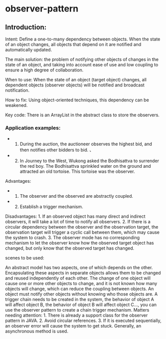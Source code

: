 # observer-pattern

## Introduction:

Intent: Define a one-to-many dependency between objects. When the state of an object changes, all objects that depend on it are notified and automatically updated.

The main solution: the problem of notifying other objects of changes in the state of an object, and taking into account ease of use and low coupling to ensure a high degree of collaboration.

When to use: When the state of an object (target object) changes, all dependent objects (observer objects) will be notified and broadcast notification.

How to fix: Using object-oriented techniques, this dependency can be weakened.

Key code: There is an ArrayList in the abstract class to store the observers.

### Application examples: 
* 1. During the auction, the auctioneer observes the highest bid, and then notifies other bidders to bid. 、
* 2. In Journey to the West, Wukong asked the Bodhisattva to surrender the red boy. The Bodhisattva sprinkled water on the ground and attracted an old tortoise. This tortoise was the observer.

Advantages: 
* 1. The observer and the observed are abstractly coupled. 
* 2. Establish a trigger mechanism.

Disadvantages: 1. If an observed object has many direct and indirect observers, it will take a lot of time to notify all observers. 2. If there is a circular dependency between the observer and the observation target, the observation target will trigger a cyclic call between them, which may cause the system to crash. 3. The observer mode has no corresponding mechanism to let the observer know how the observed target object has changed, but only know that the observed target has changed.

scenes to be used:

An abstract model has two aspects, one of which depends on the other. Encapsulating these aspects in separate objects allows them to be changed and reused independently of each other.
The change of one object will cause one or more other objects to change, and it is not known how many objects will change, which can reduce the coupling between objects.
An object must notify other objects without knowing who those objects are.
A trigger chain needs to be created in the system, the behavior of object A will affect object B, the behavior of object B will affect object C..., you can use the observer pattern to create a chain trigger mechanism.
Matters needing attention: 1. There is already a support class for the observer pattern in JAVA. 2. Avoid circular references. 3. If it is executed sequentially, an observer error will cause the system to get stuck. Generally, an asynchronous method is used.
